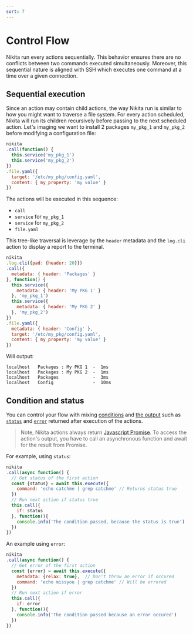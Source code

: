 ```yaml
---
sort: 7
---
```


# Control Flow

Nikita run every actions sequentially. This behavior ensures there are no conflicts between two commands executed simultaneously. Moreover, this sequential nature is aligned with SSH which executes one command at a time over a given connection.

## Sequential execution

Since an action may contain child actions, the way Nikita run is similar to how you might want to traverse a file system. For every action scheduled, Nikita will run its children recursively before passing to the next scheduled action. Let's imaging we want to install 2 packages `my_pkg_1` and `my_pkg_2` before modifying a configuration file:

```js
nikita
.call(function() {
  this.service('my_pkg_1')
  this.service('my_pkg_2')
})
.file.yaml({
  target: '/etc/my_pkg/config.yaml',
  content: { my_property: 'my value' }
})
```

The actions will be executed in this sequence:

* `call`
* `service` for `my_pkg_1`
* `service` for `my_pkg_2`
* `file.yaml`

This tree-like traversal is leverage by the `header` metadata and the `log.cli` action to display a report to the terminal.

```js
nikita
.log.cli({pad: {header: 20}})
.call({
  metadata: { header: 'Packages' }
}, function() {
  this.service({
    metadata: { header: 'My PKG 1' }
  }, 'my_pkg_1')
  this.service({
    metadata: { header: 'My PKG 2' }
  }, 'my_pkg_2')
})
.file.yaml({
  metadata: { header: 'Config' },
  target: '/etc/my_pkg/config.yaml',
  content: { my_property: 'my value' }
})
```

Will output:

```
localhost   Packages : My PKG 1  -  1ms
localhost   Packages : My PKG 2  -  1ms
localhost   Packages             -  3ms
localhost   Config               -  10ms
```

## Condition and status

You can control your flow with mixing [conditions](/current/usages/conditions/) and [the output](/current/action/output) such as [`status`](/current/usages/status/) and [`error`](/current/usages/error/) returned after execution of the actions.

> Note, Nikita actions always return [Javascript Promise](https://nodejs.dev/learn/understanding-javascript-promises). To access the action's output, you have to call an asynchronous function and await for the result from Promise.

For example, using `status`:

```js
nikita
.call(async function() {
  // Get status of the first action
  const {status} = await this.execute({
    command: 'echo catchme | grep catchme' // Returns status true
  })
  // Run next action if status true
  this.call({
    if: status
  }, function(){
    console.info('The condition passed, because the status is true')
  })
})
```

An example using `error`:

```js
nikita
.call(async function() {
  // Get error of the first action
  const {error} = await this.execute({
    metadata: {relax: true},  // Don't throw an error if occured
    command: 'echo missyou | grep catchme' // Will be errored
  })
  // Run next action if error
  this.call({
    if: error
  }, function(){
    console.info('The condition passed because an error occured')
  })
})
```
